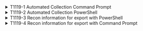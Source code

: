 <details>
<summary>T1119-1 Automated Collection Command Prompt
</summary>
<pre>$ NA </pre>
</details>
<details>
<summary>T1119-2 Automated Collection PowerShell
</summary>
<pre>$ NA </pre>
</details>
<details>
<summary>T1119-3 Recon information for export with PowerShell
</summary>
<pre>$ NA </pre>
</details>
<details>
<summary>T1119-4 Recon information for export with Command Prompt
</summary>
<pre>$ NA </pre>
</details>
